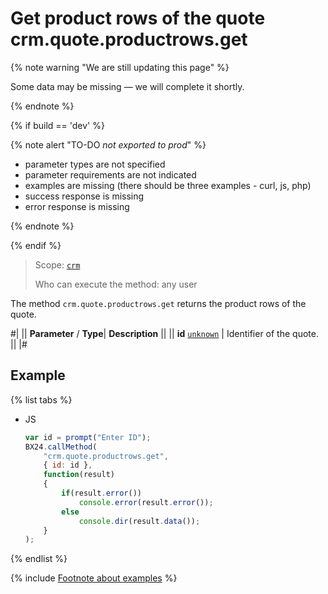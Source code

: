 # Get product rows of the quote crm.quote.productrows.get

{% note warning "We are still updating this page" %}

Some data may be missing — we will complete it shortly.

{% endnote %}

{% if build == 'dev' %}

{% note alert "TO-DO _not exported to prod_" %}

- parameter types are not specified
- parameter requirements are not indicated
- examples are missing (there should be three examples - curl, js, php)
- success response is missing
- error response is missing

{% endnote %}

{% endif %}

> Scope: [`crm`](../../scopes/permissions.md)
>
> Who can execute the method: any user

The method `crm.quote.productrows.get` returns the product rows of the quote.

#|
||  **Parameter** / **Type**| **Description** ||
|| **id**
[`unknown`](../../data-types.md) | Identifier of the quote. ||
|#

## Example

{% list tabs %}

- JS

    ```js
    var id = prompt("Enter ID");
    BX24.callMethod(
        "crm.quote.productrows.get",
        { id: id },
        function(result)
        {
            if(result.error())
                console.error(result.error());
            else
                console.dir(result.data());
        }
    );
    ```

{% endlist %}

{% include [Footnote about examples](../../../_includes/examples.md) %}